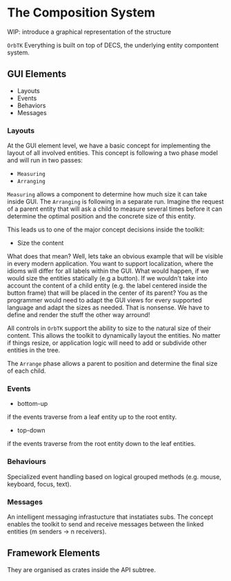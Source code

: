 # The Composition System

WIP: introduce a graphical representation of the structure

`OrbTK`
Everything is built on top of DECS, the underlying entity compontent
system.


## GUI Elements

* Layouts
* Events
* Behaviors
* Messages

### Layouts

At the GUI element level, we have a basic concept for implementing
the layout of all involved entities. This concept is following a two
phase model and will run in two passes:

  * `Measuring`
  * `Arranging`

`Measuring` allows a component to determine how much size it can take
inside GUI. The `Arranging` is following in a separate run. Imagine
the request of a parent entity that will ask a child to measure
several times before it can determine the optimal position and the
concrete size of this entity.

This leads us to one of the major concept decisions inside the
toolkit:

* Size the content

What does that mean? Well, lets take an obvious example that will be
visible in every modern application.  You want to support
localization, where the idioms will differ for all labels within the
GUI.  What would happen, if we would size the entities statically (e.g
a button). If we wouldn't take into account the content of a child
entity (e.g. the label centered inside the button frame) that will be
placed in the center of its parent? You as the programmer would need
to adapt the GUI views for every supported language and adapt the
sizes as needed.  That is nonsense. We have to define and render the
stuff the other way arround!

All controls in `OrbTK` support the ability to size to the natural
size of their content. This allows the toolkit to dynamically layout
the entities. No matter if things resize, or application logic will
need to add or subdivide other entities in the tree.

The `Arrange` phase allows a parent to position and determine the final
size of each child.


### Events

* bottom-up

if the events traverse from a leaf entity up to the root entity.

* top-down

if the events traverse from the root entity down to the leaf entities.

### Behaviours

Specialized event handling based on logical grouped methods
(e.g. mouse, keyboard, focus, text).

### Messages

An intelligent messaging infrastucture that instatiates subs. The
concept enables the toolkit to send and receive messages between the
linked entities (m senders -> n receivers).

## Framework Elements

They are organised as crates inside the API subtree.
